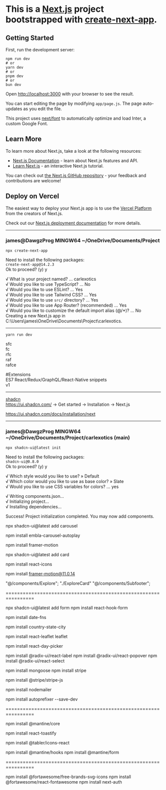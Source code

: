 <!DOCTYPE html>
<html lang="en">

<head>
    <meta charset="UTF-8">
    <meta name="viewport" content="width=device-width, initial-scale=1.0">
    <title>README</title>
</head>

<body>
    <h1>This is a <a href="https://nextjs.org/">Next.js</a> project bootstrapped with <a
            href="https://github.com/vercel/next.js/tree/canary/packages/create-next-app">create-next-app</a>.</h1>
    <h2>Getting Started</h2>
    <p>First, run the development server:</p>
    <pre><code>npm run dev
# or
yarn dev
# or
pnpm dev
# or
bun dev
</code></pre>
    <p>Open <a href="http://localhost:3000">http://localhost:3000</a> with your browser to see the result.</p>
    <p>You can start editing the page by modifying <code>app/page.js</code>. The page auto-updates as you edit the
        file.</p>
    <p>This project uses <a href="https://nextjs.org/docs/basic-features/font-optimization">next/font</a> to automatically
        optimize and load Inter, a custom Google Font.</p>
    <h2>Learn More</h2>
    <p>To learn more about Next.js, take a look at the following resources:</p>
    <ul>
        <li><a href="https://nextjs.org/docs">Next.js Documentation</a> - learn about Next.js features and API.</li>
        <li><a href="https://nextjs.org/learn">Learn Next.js</a> - an interactive Next.js tutorial.</li>
    </ul>
    <p>You can check out <a href="https://github.com/vercel/next.js/">the Next.js GitHub repository</a> - your feedback
        and contributions are welcome!</p>
    <h2>Deploy on Vercel</h2>
    <p>The easiest way to deploy your Next.js app is to use the <a
            href="https://vercel.com/new?utm_medium=default-template&amp;filter=next.js&amp;utm_source=create-next-app&amp;utm_campaign=create-next-app-readme">Vercel
            Platform</a> from the creators of Next.js.</p>
    <p>Check out our <a href="https://nextjs.org/docs/deployment">Next.js deployment documentation</a> for more
        details.</p>
    <hr>
    <h3>james@DawgzProg MINGW64 ~/OneDrive/Documents/Project</h3>
    <p><code>npx create-next-app</code></p>
    <p>Need to install the following packages:<br><code>create-next-app@14.2.3</code><br>Ok to proceed? (y) y</p>
    <p>√ What is your project named? ... carlexotics<br>√ Would you like to use TypeScript? ... No <br>√ Would you
        like to use ESLint? ... Yes<br>√ Would you like to use Tailwind CSS? ... Yes<br>√ Would you like to use
        <code>src/</code> directory? ... Yes<br>√ Would you like to use App Router? (recommended) ... Yes<br>√ Would
        you like to customize the default import alias (@/*)? ... No<br>Creating a new Next.js app in
        C:\Users\james\OneDrive\Documents\Project\carlexotics.</p>
    <hr>
    <p><code>yarn run dev</code></p>
    <p>sfc<br>fc<br>rfc<br>raf<br>rafce</p>
    <p>#Extensions<br>ES7 React/Redux/GraphQL/React-Native snippets<br>v1</p>
    <hr>
    <p><a href="https://ui.shadcn.com/">shadcn</a><br><a href="https://ui.shadcn.com/">https://ui.shadcn.com/</a> -&gt;
        Get started -&gt; Installation -&gt; Next.js</p>
    <p><a href="https://ui.shadcn.com/docs/installation/next">https://ui.shadcn.com/docs/installation/next</a></p>
    <hr>
    <h3>james@DawgzProg MINGW64 ~/OneDrive/Documents/Project/carlexotics (main)</h3>
    <p><code>npx shadcn-ui@latest init</code></p>
    <p>Need to install the following packages:<br><code>shadcn-ui@0.8.0</code><br>Ok to proceed? (y) y</p>
    <p>√ Which style would you like to use? » Default<br>√ Which color would you like to use as base color? » Slate<br>√
        Would you like to use CSS variables for colors? ... yes</p>
    <p>√ Writing components.json...<br>√ Initializing project...<br>√ Installing dependencies...</p>
    <p>Success! Project initialization completed. You may now add components.</p>
</body>

</html>

npx shadcn-ui@latest add carousel

npm install embla-carousel-autoplay

npm install framer-motion

npx shadcn-ui@latest add card

npm install react-icons

npm install framer-motion@11.0.14




"@/components/Explore";
"./ExploreCard"
"@/components/Subfooter";



================================================================

npx shadcn-ui@latest add form
npm install react-hook-form

npm install date-fns

npm install country-state-city


npm install react-leaflet leaflet

npm install react-day-picker

npm install @radix-ui/react-label
npm install @radix-ui/react-popover
npm install @radix-ui/react-select

npm install mongoose
npm install stripe

npm install @stripe/stripe-js

npm install nodemailer



npm install autoprefixer --save-dev



================================================================
<!-- Login Auth -->

<!-- Login.tsx -->
npm install @mantine/core

npm install react-toastify

<!-- notregistered notverified -->
npm install @tabler/icons-react


<!-- hooks -->
npm install @mantine/hooks
npm install @mantine/form



================================================================

npm install @fortawesome/free-brands-svg-icons
npm install @fortawesome/react-fontawesome
npm install next-auth

